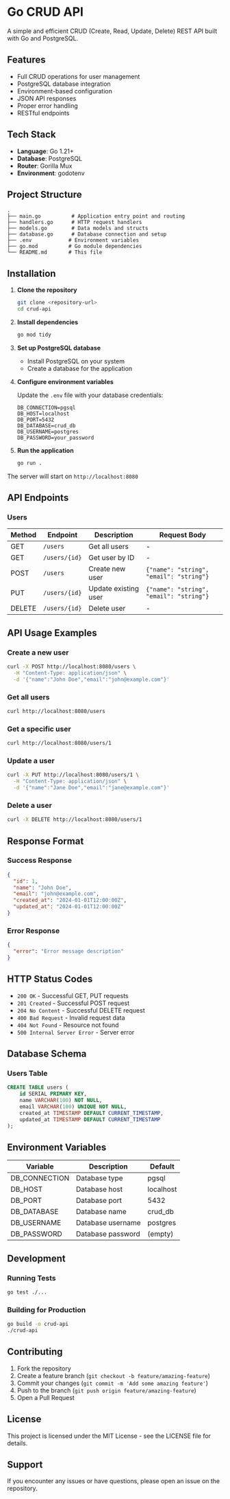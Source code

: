 # Go CRUD API

A simple and efficient CRUD (Create, Read, Update, Delete) REST API built with Go and PostgreSQL.

## Features

- Full CRUD operations for user management
- PostgreSQL database integration
- Environment-based configuration
- JSON API responses
- Proper error handling
- RESTful endpoints

## Tech Stack

- **Language**: Go 1.21+
- **Database**: PostgreSQL
- **Router**: Gorilla Mux
- **Environment**: godotenv

## Project Structure

```
.
├── main.go          # Application entry point and routing
├── handlers.go      # HTTP request handlers
├── models.go        # Data models and structs
├── database.go      # Database connection and setup
├── .env            # Environment variables
├── go.mod          # Go module dependencies
└── README.md       # This file
```

## Installation

1. **Clone the repository**

   ```bash
   git clone <repository-url>
   cd crud-api
   ```

2. **Install dependencies**

   ```bash
   go mod tidy
   ```

3. **Set up PostgreSQL database**

   - Install PostgreSQL on your system
   - Create a database for the application

4. **Configure environment variables**

   Update the `.env` file with your database credentials:

   ```env
   DB_CONNECTION=pgsql
   DB_HOST=localhost
   DB_PORT=5432
   DB_DATABASE=crud_db
   DB_USERNAME=postgres
   DB_PASSWORD=your_password
   ```

5. **Run the application**
   ```bash
   go run .
   ```

The server will start on `http://localhost:8080`

## API Endpoints

### Users

| Method | Endpoint      | Description          | Request Body                            |
| ------ | ------------- | -------------------- | --------------------------------------- |
| GET    | `/users`      | Get all users        | -                                       |
| GET    | `/users/{id}` | Get user by ID       | -                                       |
| POST   | `/users`      | Create new user      | `{"name": "string", "email": "string"}` |
| PUT    | `/users/{id}` | Update existing user | `{"name": "string", "email": "string"}` |
| DELETE | `/users/{id}` | Delete user          | -                                       |

## API Usage Examples

### Create a new user

```bash
curl -X POST http://localhost:8080/users \
  -H "Content-Type: application/json" \
  -d '{"name":"John Doe","email":"john@example.com"}'
```

### Get all users

```bash
curl http://localhost:8080/users
```

### Get a specific user

```bash
curl http://localhost:8080/users/1
```

### Update a user

```bash
curl -X PUT http://localhost:8080/users/1 \
  -H "Content-Type: application/json" \
  -d '{"name":"Jane Doe","email":"jane@example.com"}'
```

### Delete a user

```bash
curl -X DELETE http://localhost:8080/users/1
```

## Response Format

### Success Response

```json
{
  "id": 1,
  "name": "John Doe",
  "email": "john@example.com",
  "created_at": "2024-01-01T12:00:00Z",
  "updated_at": "2024-01-01T12:00:00Z"
}
```

### Error Response

```json
{
  "error": "Error message description"
}
```

## HTTP Status Codes

- `200 OK` - Successful GET, PUT requests
- `201 Created` - Successful POST request
- `204 No Content` - Successful DELETE request
- `400 Bad Request` - Invalid request data
- `404 Not Found` - Resource not found
- `500 Internal Server Error` - Server error

## Database Schema

### Users Table

```sql
CREATE TABLE users (
    id SERIAL PRIMARY KEY,
    name VARCHAR(100) NOT NULL,
    email VARCHAR(100) UNIQUE NOT NULL,
    created_at TIMESTAMP DEFAULT CURRENT_TIMESTAMP,
    updated_at TIMESTAMP DEFAULT CURRENT_TIMESTAMP
);
```

## Environment Variables

| Variable      | Description       | Default   |
| ------------- | ----------------- | --------- |
| DB_CONNECTION | Database type     | pgsql     |
| DB_HOST       | Database host     | localhost |
| DB_PORT       | Database port     | 5432      |
| DB_DATABASE   | Database name     | crud_db   |
| DB_USERNAME   | Database username | postgres  |
| DB_PASSWORD   | Database password | (empty)   |

## Development

### Running Tests

```bash
go test ./...
```

### Building for Production

```bash
go build -o crud-api
./crud-api
```

## Contributing

1. Fork the repository
2. Create a feature branch (`git checkout -b feature/amazing-feature`)
3. Commit your changes (`git commit -m 'Add some amazing feature'`)
4. Push to the branch (`git push origin feature/amazing-feature`)
5. Open a Pull Request

## License

This project is licensed under the MIT License - see the LICENSE file for details.

## Support

If you encounter any issues or have questions, please open an issue on the repository.
